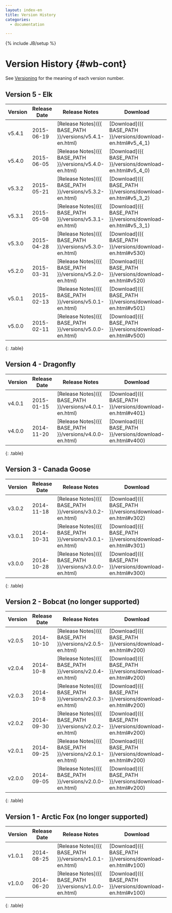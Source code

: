 ```yaml
---
layout: index-en
title: Version History
categories:
  - documentation

---
```

{% include JB/setup %}

# Version History {#wb-cont}

<div class="toc"></div>

See [Versioning](version-info-en.html) for the meaning of each version number.

## Version 5 - Elk

| Version | Release Date | Release Notes | Download |
|---|---|---|---|
| v5.4.1 | 2015-06-19 | [Release Notes]({{ BASE_PATH }}/versions/v5.4.1-en.html) | [Download]({{ BASE_PATH }}/versions/download-en.html#v5_4_1) |
| v5.4.0 | 2015-06-05 | [Release Notes]({{ BASE_PATH }}/versions/v5.4.0-en.html) | [Download]({{ BASE_PATH }}/versions/download-en.html#v5_4_0) |
| v5.3.2 | 2015-05-21 | [Release Notes]({{ BASE_PATH }}/versions/v5.3.2-en.html) | [Download]({{ BASE_PATH }}/versions/download-en.html#v5_3_2) |
| v5.3.1 | 2015-05-08 | [Release Notes]({{ BASE_PATH }}/versions/v5.3.1-en.html) | [Download]({{ BASE_PATH }}/versions/download-en.html#v5_3_1) |
| v5.3.0 | 2015-04-28 | [Release Notes]({{ BASE_PATH }}/versions/v5.3.0-en.html) | [Download]({{ BASE_PATH }}/versions/download-en.html#v530) |
| v5.2.0 | 2015-03-31 | [Release Notes]({{ BASE_PATH }}/versions/v5.2.0-en.html) | [Download]({{ BASE_PATH }}/versions/download-en.html#v520) |
| v5.0.1 | 2015-02-13 | [Release Notes]({{ BASE_PATH }}/versions/v5.0.1-en.html) | [Download]({{ BASE_PATH }}/versions/download-en.html#v501) |
| v5.0.0 | 2015-02-11 | [Release Notes]({{ BASE_PATH }}/versions/v5.0.0-en.html) | [Download]({{ BASE_PATH }}/versions/download-en.html#v500) |
{: .table}

## Version 4 - Dragonfly

| Version | Release Date | Release Notes | Download |
|---|---|---|---|
| v4.0.1 | 2015-01-15 | [Release Notes]({{ BASE_PATH }}/versions/v4.0.1-en.html) | [Download]({{ BASE_PATH }}/versions/download-en.html#v401) |
| v4.0.0 | 2014-11-20 | [Release Notes]({{ BASE_PATH }}/versions/v4.0.0-en.html) | [Download]({{ BASE_PATH }}/versions/download-en.html#v400) |
{: .table}


## Version 3 - Canada Goose

| Version | Release Date | Release Notes | Download |
|---|---|---|---|
| v3.0.2 | 2014-11-18 | [Release Notes]({{ BASE_PATH }}/versions/v3.0.2-en.html) | [Download]({{ BASE_PATH }}/versions/download-en.html#v302) |
| v3.0.1 | 2014-10-31 | [Release Notes]({{ BASE_PATH }}/versions/v3.0.1-en.html) | [Download]({{ BASE_PATH }}/versions/download-en.html#v301) |
| v3.0.0 | 2014-10-28 | [Release Notes]({{ BASE_PATH }}/versions/v3.0.0-en.html) | [Download]({{ BASE_PATH }}/versions/download-en.html#v300) |
{: .table}

## Version 2 - Bobcat (no longer supported)

| Version | Release Date | Release Notes | Download |
|---|---|---|---|
| v2.0.5 | 2014-10-10 | [Release Notes]({{ BASE_PATH }}/versions/v2.0.5-en.html) | [Download]({{ BASE_PATH }}/versions/download-en.html#v200) |
| v2.0.4 | 2014-10-8 | [Release Notes]({{ BASE_PATH }}/versions/v2.0.4-en.html) | [Download]({{ BASE_PATH }}/versions/download-en.html#v200) |
| v2.0.3 | 2014-10-8 | [Release Notes]({{ BASE_PATH }}/versions/v2.0.3-en.html) | [Download]({{ BASE_PATH }}/versions/download-en.html#v200) |
| v2.0.2 | 2014-09-30 | [Release Notes]({{ BASE_PATH }}/versions/v2.0.2-en.html) | [Download]({{ BASE_PATH }}/versions/download-en.html#v200) |
| v2.0.1 | 2014-09-25 | [Release Notes]({{ BASE_PATH }}/versions/v2.0.1-en.html) | [Download]({{ BASE_PATH }}/versions/download-en.html#v200) |
| v2.0.0 | 2014-09-05 | [Release Notes]({{ BASE_PATH }}/versions/v2.0.0-en.html) | [Download]({{ BASE_PATH }}/versions/download-en.html#v200) |
{: .table}

## Version 1 - Arctic Fox (no longer supported)

| Version | Release Date | Release Notes | Download |
|---|---|---|---|
| v1.0.1 | 2014-08-25 | [Release Notes]({{ BASE_PATH }}/versions/v1.0.1-en.html) | [Download]({{ BASE_PATH }}/versions/download-en.html#v100) |
| v1.0.0 | 2014-06-20 | [Release Notes]({{ BASE_PATH }}/versions/v1.0.0-en.html) | [Download]({{ BASE_PATH }}/versions/download-en.html#v100) |
{: .table}
